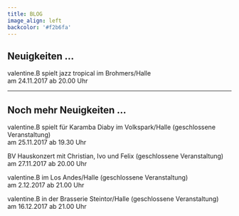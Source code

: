 ```yaml
---
title: BLOG
image_align: left
backcolor: '#f2b6fa'
---
```


## Neuigkeiten ...
valentine.B spielt jazz tropical im Brohmers/Halle<br>am 24.11.2017 ab 20.00 Uhr

---

## Noch mehr Neuigkeiten ...
valentine.B spielt für Karamba Diaby im Volkspark/Halle (geschlossene Veranstaltung)<br>am 25.11.2017 ab 19.30 Uhr

BV Hauskonzert mit Christian, Ivo und Felix (geschlossene Veranstaltung)<br>am 27.11.2017 ab 20.00 Uhr

valentine.B im Los Andes/Halle (geschlossene Veranstaltung)<br>am 2.12.2017 ab 21.00 Uhr

valentine.B in der Brasserie Steintor/Halle (geschlossene Veranstaltung)<br>am 16.12.2017 ab 21.00 Uhr
